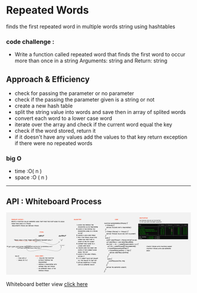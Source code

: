 # Repeated Words 

finds the first repeated word in multiple words string using  hashtables


### code challenge :
- Write a function called repeated word that finds the first word to occur more than once in a string
 Arguments: string and Return: string



## Approach & Efficiency
- check for passing the parameter or no parameter
- check if the passing the parameter given is a string or not
- create a new hash table
- split the string value into words and save then in array of splited words
- convert each word to a lower case word
- iterate over the array and check if the current word equal the key
- check if the word stored, return it
- if it doesn't have any values add the values to that key
return exception if there were no repeated words


### big O
* time  :O( n )
* space :O ( n )
***

## API : Whiteboard Process

![white board](wb.PNG)

Whiteboard better view [click here](https://miro.com/app/board/o9J_l9VyQbg=/)